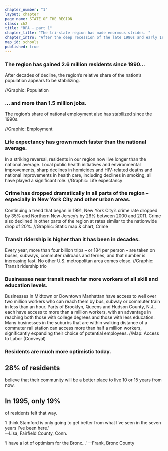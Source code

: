 ```yaml
---
chapter_number: "1"
layout: chapter
page_name: STATE OF THE REGION
class: ch2
title: "RPA - part 1"
chapter_title: "The tri-state region has made enormous strides. "
chapter_intro: "After the deep recession of the late 1980s and early 1990s, the tri-state region has bounced back. People are choosing to live here and the economy is flourishing. New York City is now one of the safest big cities in the nation. Public health has improved, as has quality of life.  A number of global trends have fueled this renaissance, from economic changes that favor places with large concentrations of highly educated workers to demographic changes that make walkable, transit-oriented communities more desirable. Intentional policy choices, some made decades ago, have allowed the region to capitalize on these trends and lead an international urban revival."
map_id: schools
published: true
---
```


### The region has gained 2.6 million residents since 1990…

After decades of decline, the region’s relative share of the nation’s population appears to be stabilizing. 

//Graphic: Population

### … and more than 1.5 million jobs.

The region’s share of national employment also has stabilized since the 1990s. 

//Graphic: Employment

### Life expectancy has grown much faster than the national average.

In a striking reversal, residents in our region now live longer than the national average. Local public health initiatives and environmental improvements, sharp declines in homicides and HIV-related deaths and national improvements in health care, including declines in smoking, all have played a significant role. 
//Graphic: Life expectancy

### Crime has dropped dramatically in all parts of the region – especially in New York City and other urban areas.
Continuing a trend that began in 1991, New York City’s crime rate dropped by 35% and Northern New Jersey’s by 26% between 2000 and 2011. Crime also declined in other parts of the region at rates similar to the nationwide drop of 20%. 
//Graphic: Static map & chart, Crime


### Transit ridership is higher than it has been in decades.
Every year, more than four billion trips – or 184 per person – are taken on buses, subways, commuter railroads and ferries, and that number is increasing fast. No other U.S. metropolitan area comes close. 
//Graphic: Transit ridership trio


### Businesses near transit reach far more workers of all skill and education levels. 
Businesses in Midtown or Downtown Manhattan have access to well over two million workers who can reach them by bus, subway or commuter train in less than an hour. Parts of Brooklyn, Queens and Hudson County, N.J., each have access to more than a million workers, with an advantage in reaching both those with college degrees and those with less education. Many businesses in the suburbs that are within walking distance of a commuter rail station can access more than half a million workers, significantly expanding their choice of potential employees.
//Map: Access to Labor (Conveyal)


### Residents are much more optimistic today.
## 28% of residents
believe that their community will be a better place to live 10 or 15 years from now. 
## In 1995, only 19% 
of residents felt that way. 

‘I think Stamford is only going to get better from what I’ve seen in the seven years I’ve been here.’  
--Lisa, Fairfield County, Conn.

‘I have a lot of optimism for the Bronx…'
--Frank, Bronx County
